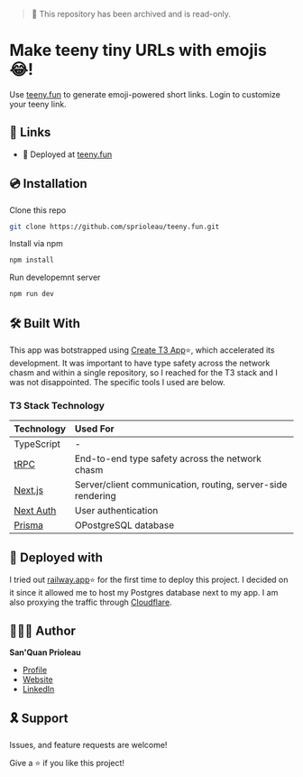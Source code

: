 <!-- ![Social Card][social-card-url] -->

> 📕 This repository has been archived and is read-only.

# Make teeny tiny URLs with emojis 😂!

Use [teeny.fun][deployed-url] to generate emoji-powered short links. Login to customize your teeny link.

## 🔗 Links

- 🚀 Deployed at [teeny.fun][deployed-url]

<!-- ## Screenshots

![Homepage Screenshot][homepage-screenshot-url] -->

## 💿 Installation

Clone this repo

```bash
git clone https://github.com/sprioleau/teeny.fun.git
```

Install via npm

```bash
npm install
```

Run developemnt server

```bash
npm run dev
```

## 🛠 Built With

This app was botstrapped using [Create T3 App](https://create.t3.gg/)⭐️, which accelerated its development. It was important to have type safety across the network chasm and within a single repository, so I reached for the T3 stack and I was not disappointed. The specific tools I used are below.

### T3 Stack Technology
| Technology                             | Used For                                                    |
| :------------------------------------- | :---------------------------------------------------------- |
| TypeScript                             | -                                                           |
| [tRPC](https://trpc.io/)               | End-to-end type safety across the network chasm             |
| [Next.js](https://nextjs.org/docs)     | Server/client communication, routing, server-side rendering |
| [Next Auth](https://next-auth.js.org/) | User authentication                                         |
| [Prisma](https://www.prisma.io/)       | OPostgreSQL database                                        |

## 🚀 Deployed with

I tried out [railway.app](https://railway.app/)⭐️ for the first time to deploy this project. I decided on it since it allowed me to host my Postgres database next to my app. I am also proxying the traffic through [Cloudflare](https://www.cloudflare.com/).

<!-- ## ⬆️ Future Updates

- [ ] How I built this website page -->

## 👨🏾‍💻 Author

**San'Quan Prioleau**

- [Profile][github-url]
- [Website][website]
- [LinkedIn][linkedin]

## 🎗 Support

Issues, and feature requests are welcome!

Give a ⭐️ if you like this project!

<!-- ## Acknowledgements

- Inspired by [Brittany Chiang](https://github.com/bchiang7/v4) -->

<!-- Author Details -->
[github-url]: https://github.com/spriolau "San'Quan Prioleau on Github"
[website]: https://sprioleau.dev "San'Quan Prioleau's personal website"
[headshot_url]: https://avatars.githubusercontent.com/u/49278940?v=4 "San'Quan Prioleau headshot"
[linkedin]: https://www.linkedin.com/in/sanquanprioleau/

<!-- Project Details -->
[deployed-url]: https://teeny.fun
<!-- [social-card-url]: {url} "Social Card" -->
<!-- [homepage-screenshot-url]: {url} "Homepage Screenshot" -->
